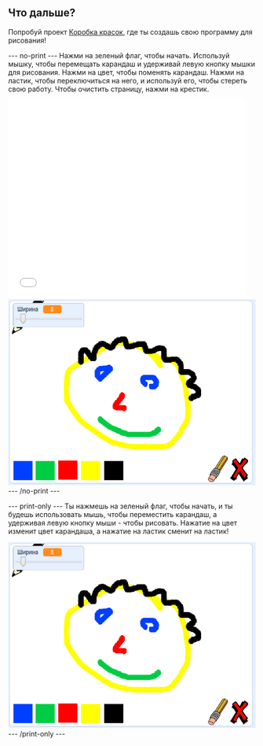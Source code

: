 ## Что дальше?

Попробуй проект [Коробка красок](https://projects.raspberrypi.org/en/projects/paint-box?utm_source=pathway&utm_medium=whatnext&utm_campaign=projects), где ты создашь свою программу для рисования!

--- no-print --- Нажми на зеленый флаг, чтобы начать. Используй мышку, чтобы перемещать карандаш и удерживай левую кнопку мышки для рисования. Нажми на цвет, чтобы поменять карандаш. Нажми на ластик, чтобы переключиться на него, и используй его, чтобы стереть свою работу. Чтобы очистить страницу, нажми на крестик.

<div class="scratch-preview">
  <iframe allowtransparency="true" width="485" height="402" src="//scratch.mit.edu/projects/embed/267243161/?autostart=false" frameborder="0" scrolling="no"></iframe>
  <img src="images/paint-box-showcase.png">
</div>
--- /no-print ---

--- print-only --- Ты нажмешь на зеленый флаг, чтобы начать, и ты будешь использовать мышь, чтобы переместить карандаш, а удерживая левую кнопку мыши - чтобы рисовать. Нажатие на цвет изменит цвет карандаша, а нажатие на ластик сменит на ластик!

![витрина](images/paint-box-showcase.png) --- /print-only ---
